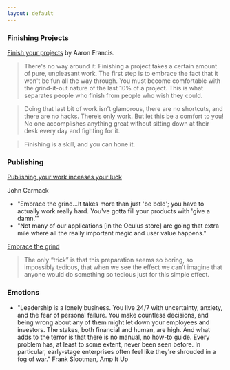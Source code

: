 ```yaml
--- 
layout: default 
--- 
```


### Finishing Projects 

[Finish your projects](https://github.com/readme/guides/finish-your-projects) by Aaron Francis.  

> There's no way around it: Finishing a project takes a certain amount of pure, unpleasant work. The first step is to embrace the fact that it won't be fun all the way through. You must become comfortable with the grind-it-out nature of the last 10% of a project. This is what separates people who finish from people who wish they could. 

> Doing that last bit of work isn’t glamorous, there are no shortcuts, and there are no hacks. There’s only work. But let this be a comfort to you! No one accomplishes anything great without sitting down at their desk every day and fighting for it. 

> Finishing is a skill, and you can hone it.

### Publishing 

[Publishing your work inceases your luck](https://github.com/readme/guides/publishing-your-work)

[](https://www.gamedeveloper.com/programming/john-carmack-encourages-vr-devs-to-embrace-the-grind-)

John Carmack 
* "Embrace the grind...It takes more than just 'be bold'; you have to actually work really hard. You've gotta fill your products with 'give a damn.'"
* "Not many of our applications [in the Oculus store] are going that extra mile where all the really important magic and user value happens."


[Embrace the grind](https://jacobian.org/2021/apr/7/embrace-the-grind/)

> The only “trick” is that this preparation seems so boring, so impossibly tedious, that when we see the effect we can’t imagine that anyone would do something so tedious just for this simple effect.



### Emotions

* "Leadership is a lonely business. You live 24/7 with uncertainty, anxiety, and the fear of personal failure. You make countless decisions, and being wrong about any of them might let down your employees and investors. The stakes, both financial and human, are high. And what adds to the terror is that there is no manual, no how-to guide. Every problem has, at least to some extent, never been seen before. In particular, early-stage enterprises often feel like they're shrouded in a fog of war." Frank Slootman, Amp It Up 
